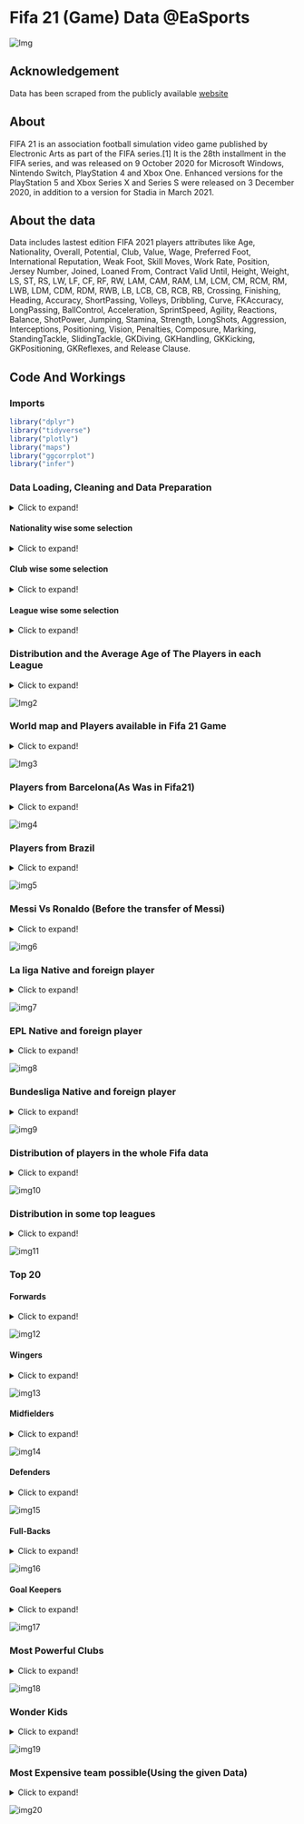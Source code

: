 # Fifa 21 (Game) Data @EaSports
![Img](Pic/fifa-21.jpg)

## Acknowledgement
Data has been scraped from the publicly available [website](https://sofifa.com/)

## About
FIFA 21 is an association football simulation video game published by Electronic Arts as part of the FIFA series.[1] It is the 28th installment in the FIFA series, and was released on 9 October 2020 for Microsoft Windows, Nintendo Switch, PlayStation 4 and Xbox One. Enhanced versions for the PlayStation 5 and Xbox Series X and Series S were released on 3 December 2020, in addition to a version for Stadia in March 2021.

## About the data
Data includes lastest edition FIFA 2021 players attributes like Age, Nationality, Overall, Potential, Club, Value, Wage, Preferred Foot, International Reputation, Weak Foot, Skill Moves, Work Rate, Position, Jersey Number, Joined, Loaned From, Contract Valid Until, Height, Weight, LS, ST, RS, LW, LF, CF, RF, RW, LAM, CAM, RAM, LM, LCM, CM, RCM, RM, LWB, LDM, CDM, RDM, RWB, LB, LCB, CB, RCB, RB, Crossing, Finishing, Heading, Accuracy, ShortPassing, Volleys, Dribbling, Curve, FKAccuracy, LongPassing, BallControl, Acceleration, SprintSpeed, Agility, Reactions, Balance, ShotPower, Jumping, Stamina, Strength, LongShots, Aggression, Interceptions, Positioning, Vision, Penalties, Composure, Marking, StandingTackle, SlidingTackle, GKDiving, GKHandling, GKKicking, GKPositioning, GKReflexes, and Release Clause.


## Code And Workings

### Imports


```r
library("dplyr")
library("tidyverse")
library("plotly")
library("maps")
library("ggcorrplot")
library("infer")
```

### Data Loading, Cleaning and Data Preparation
<details>
  <summary>Click to expand!</summary>
  
  ```r
  f21 <- read.csv("players_21.csv")

  f21 <- read.csv("players_21.csv", na.strings = c("", "NA"))
  f21[,2]
  f21 <- f21[,-2]
  f21 <- f21[,c(-22,-23)]
  f21 <- f21[,-23]
  f21 <- f21[,-25]
  f21 <- f21[,-41]
  f21 <- f21 %>% select(-gk_diving,-gk_handling,-gk_kicking,-gk_reflexes,-gk_speed,-gk_positioning)
  f21 <- f21 %>% select(-defending_marking)
  f21 <- f21 %>% select(-sofifa_id)

  f21 <- f21 %>% rename(Crossing=attacking_crossing        , Finishing=attacking_finishing ,      
                  HeadingAccuracy=attacking_heading_accuracy, ShortPassing=attacking_short_passing  ,  Volleys=attacking_volleys  ,       
                  Dribbling=skill_dribbling         ,   Curve=skill_curve     ,           FkAccuracy=skill_fk_accuracy    ,     
                  LongPassing=skill_long_passing    ,     Ball_Control=skill_ball_control     ,    Acceleration=movement_acceleration   ,  
                  SprintSpeed=movement_sprint_speed   ,   Agility=movement_agility    ,       Reactions=movement_reactions    ,    
                  Balance=movement_balance    ,       ShotPower=power_shot_power    ,       Jumping=power_jumping   ,          
                  Stamina=power_stamina   ,           Strength=power_strength   ,          LongShot=power_long_shots    ,      
                  Aggression=mentality_aggression   ,    Interception=mentality_interceptions   , Positioning=mentality_positioning   ,  
                  Vision=mentality_vision   ,        Penalty=mentality_penalties    ,    Composure=mentality_composure    ,   
                  StandingTackle=defending_standing_tackle  ,    SlidingTackle=defending_sliding_tackle   ,   GK_Diving=goalkeeping_diving    ,    
                  GK_Handling=goalkeeping_handling   ,    GK_Kicking=goalkeeping_kicking    ,    GK_Positioning=goalkeeping_positioning   ,
                  GK_Reflexes=goalkeeping_reflexes)

  ```
  </details>

#### Nationality wise some selection
<details>
  <summary>Click to expand!</summary>
  
  ```r
  France <- subset(f21,f21$nationality=="France")
  India <- subset(f21,f21$nationality=="India")
  Argentina <- subset(f21,f21$nationality=="Argentina")
  Portugal <- subset(f21,f21$nationality=="Portugal")
  Brazil <- subset(f21,f21$nationality=="Brazil")
  Spain <- subset(f21,f21$nationality=="Spain")
  Germany <- subset(f21,f21$nationality=="Germany")
  ```
</details>
  
#### Club wise some selection
<details>
  <summary>Click to expand!</summary>
  
  ```r
  Barcelona <- subset(f21,f21$club_name=="FC Barcelona")
  BMunich <- subset(f21,f21$club_name=="FC Bayern M?nchen")
  Juventus <- subset(f21,f21$club_name=="Juventus")
  ```
</details>

#### League wise some selection
<details>
  <summary>Click to expand!</summary>
 
  ```r
  La_Liga <- subset(f21,f21$league_name=="Spain Primera Division")
  Serie_A <- subset(f21,f21$league_name=="Italian Serie A")
  Bundesliga <- subset(f21,f21$league_name=="German 1. Bundesliga")
  Ligue_1 <- subset(f21,f21$league_name=="French Ligue 1")
  EPL <- subset(f21,f21$league_name=="English Premier League")
  ```
</details>
  
### Distribution and the Average Age of The Players in each League
<details>
  <summary>Click to expand!</summary>
 
  ```r
  summ <- df %>% 
    group_by(league_name) %>% 
    summarise(Age = mean(age))



  options(repr.plot.width = 12, repr.plot.height = 8)

  ggplot()+
    geom_histogram(df, mapping = aes(age, fill = league_name))+
    geom_vline(summ, mapping = aes(xintercept = Age), color = "red", size = 1.5)+
    geom_text(summ, mapping = aes(x = Age+3, y = 65, label = round(Age,digits = 2)))+
    facet_wrap(league_name~.)+
    theme_minimal()+
    theme(legend.position = "bottom")+
    labs(y = "Frequency", title = "Distribution & The Average Age of The Players in each League", 
         caption = "@EA Sports - FIFA 21")
  ```
</details>

![Img2](Pic/Plot1.png)

### World map and Players available in Fifa 21 Game
<details>
  <summary>Click to expand!</summary>
 
```r
options(repr.plot.width = 12, repr.plot.height = 8)

world_map <- map_data("world")

numofplayers <- world_map %>% 
  mutate(region = as.character(region)) %>% 
  left_join((f21 %>% mutate(nationality = as.character(nationality),
                           nationality = if_else(nationality %in% "England", 
                                                 "UK", nationality)) %>%
               count(nationality, name = "Number of Player") %>%
               rename(region = nationality) %>%
               mutate(region = as.character(region))), by = "region")


ggplot(numofplayers, aes(long, lat, group = group))+
  geom_polygon(aes(fill = factor(`Number of Player`) ), color = "grey", show.legend = F)+
  scale_fill_viridis_d(option = "D")+
  theme_void()+
  labs(fill = "Number of Player",
       title = "Players enlisted from countries")
```
</details>
  
![Img3](Pic/Plot2.png)

### Players from Barcelona(As Was in Fifa21)
<details>
  <summary>Click to expand!</summary>
 
  ```r
  options(repr.plot.width = 12, repr.plot.height = 8)

  Barcelona %>% 
    select(short_name, overall, potential) %>% 
    arrange(-overall) %>% 
    head(15) %>% 
    gather(variable, Exp, -short_name) %>% 
    ggplot(aes(short_name, Exp, fill = variable))+
    geom_col(position = "dodge")+
    geom_text(aes(label = Exp),position = position_dodge(width = 0.9), vjust = -0.5)+
    scale_fill_manual(values = c("#004D98", "#A50044"))+
    theme_minimal()+
    theme(legend.position = "bottom")+
    labs(fill = NULL, x = NULL, title = "Barcelona")+
    theme(axis.text.x = element_text(face="bold",angle = 90, vjust = 0.5, hjust=1))

  ```
  </details>
  
![img4](Pic/Barcelona.png)

### Players from Brazil
<details>
  <summary>Click to expand!</summary>
  
```r
options(repr.plot.width = 12, repr.plot.height = 8)

Brazil %>% 
  select(short_name, overall, potential) %>% 
  arrange(-overall) %>% 
  head(15) %>% 
  gather(variable, Exp, -short_name) %>% 
  ggplot(aes(short_name, Exp, fill = variable))+
  geom_col(position = "dodge")+
  geom_text(aes(label = Exp),position = position_dodge(width = 0.9), vjust = -0.5)+
  scale_fill_manual(values = c("#009c3b", "#ffdf00"))+
  theme_minimal()+
  theme(legend.position = "bottom")+
  labs(fill = NULL, x = NULL, title = "Brazil")+
  theme(axis.text.x = element_text(face="bold",angle = 90, vjust = 0.5, hjust=1))

```
</details>
  
![img5](Pic/Brazil.png)

### Messi Vs Ronaldo (Before the transfer of Messi)
<details>
  <summary>Click to expand!</summary>
  
```r
options(repr.plot.width = 15,repr.plot.height = 8)


ggplot(player,aes(Skill,Exp,fill=Name))+ geom_col(position = "fill")+
  coord_flip()+ scale_fill_manual(limits=c("L. Messi,FC Barcelona","Cristiano Ronaldo,Juventus"),values = c("#ff0000","#75AADB"))+theme_minimal()+
  geom_hline(yintercept = 0.5,color="yellow",size=0.5,linetype=2)+
  theme(legend.position = "top",axis.text.y = element_text(face = "bold"),axis.text.x = element_blank())+
  labs(title = "Ronaldo vs Messi")
 
```
</details>
  
![img6](Pic/RonaldoVSMessi.png)

### La liga Native and foreign player
<details>
  <summary>Click to expand!</summary>
  
```r
L_NAT <- La_Liga %>% mutate(Nationality=as.character(nationality),
                   Nationality = if_else(nationality %in% "Spain","Native","Foreigner"))
                   
ggplot(L_NAT)+geom_bar(aes(x=Nationality,fill= Nationality),show.legend = F)+
  facet_wrap(club_name~.)+labs(title = "La Liga Native and Foreigner player")
```
</details>
  
![img7](Pic/LaLigaNatvsForeign.png)

### EPL Native and foreign player
<details>
  <summary>Click to expand!</summary>
  
```r
EPL_NAT <- EPL %>% mutate(Nationality=as.character(nationality),
                            Nationality = if_else(nationality %in% "England","Native","Foreigner"))

ggplot(EPL_NAT)+geom_bar(aes(x=Nationality,fill= Nationality),show.legend = F)+
  facet_wrap(club_name~.)+labs(title = "EPL Native and Foreigner player")
```
</details>
  
![img8](Pic/EPLNatvsForeign.png)

### Bundesliga Native and foreign player
<details>
  <summary>Click to expand!</summary>
  
```r
Bund_NAT <- Bundesliga %>% mutate(Nationality=as.character(nationality),
                            Nationality = if_else(nationality %in% "Germany","Native","Foreigner"))

ggplot(Bund_NAT)+geom_bar(aes(x=Nationality,fill= Nationality),show.legend = F)+
  facet_wrap(club_name~.,nrow = 3)+labs(title = "Bundesliga Native and Foreigner player")

```
</details>
  
![img9](Pic/BundesLigaNatvsForeign.png)

### Distribution of players in the whole Fifa data
<details>
  <summary>Click to expand!</summary>
  
```r
options(repr.plot.width = 15,repr.plot.height = 8)


f21 %>% drop_na(player_positionsb)%>%
  ggplot()+geom_bar(aes(x=player_positionsb,fill=player_positionsb),show.legend = F)+
  labs(title = "Player position distribution in the World")
```
</details>
  
![img10](Pic/PosDistWorld.png)

### Distribution in some top leagues
<details>
  <summary>Click to expand!</summary>
  
```r
options(repr.plot.width = 15,repr.plot.height = 8)


df %>% drop_na(player_positionsb)%>%
  ggplot()+geom_bar(aes(y=reorder(player_positionsb,player_positionsb, function(x) tapply(x,x,length)),fill=player_positionsb),show.legend = F)+
  facet_wrap(league_name~.,strip.position = "top")+
  labs(title="League wise Player position distribution")+xlab("Count")+ylab("Positions")

```
</details>
  
![img11](Pic/PosDistClub.png)

### Top 20
#### Forwards
<details>
  <summary>Click to expand!</summary>
  
```r
subset(fpos,Pos=="Forward") %>% arrange(desc(overall))%>%head(20)%>%
  ggplot(aes(x=overall,y=reorder(short_name,overall)))+geom_col(aes(fill=short_name),show.legend = F)+
  labs(x="Overall",y="Name",title = "Top 20 Forwards in the World")
```
</details>
  
![img12](Pic/Top20Forwards.png)
#### Wingers
<details>
  <summary>Click to expand!</summary>
  
```r
subset(fpos,Pos=="Winger") %>% arrange(desc(overall))%>%head(20)%>%
  ggplot(aes(x=overall,y=reorder(short_name,overall)))+geom_col(aes(fill=short_name),show.legend = F)+
  labs(x="Overall",y="Name",title = "Top 20 Wingers in the World")
```
</details>
  
![img13](Pic/Top20Winger.png)
#### Midfielders
<details>
  <summary>Click to expand!</summary>
  
```r
subset(fpos,Pos=="Midfielder") %>% arrange(desc(overall))%>%head(20)%>%
  ggplot(aes(x=overall,y=reorder(short_name,overall)))+geom_col(aes(fill=short_name),show.legend = F)+
  labs(x="Overall",y="Name",title = "Top 20 Midfielders in the World")
```
</details>
  
![img14](Pic/Top20Midfielders.png)
#### Defenders
<details>
  <summary>Click to expand!</summary>
  
```r
subset(fpos,Pos=="Defender") %>% arrange(desc(overall))%>%head(20)%>%
  ggplot(aes(x=overall,y=reorder(short_name,overall)))+geom_col(aes(fill=short_name),show.legend = F)+
  labs(x="Overall",y="Name",title = "Top 20 Defenders in the World")
```
</details>

![img15](Pic/Top20Def.png)
#### Full-Backs
<details>
  <summary>Click to expand!</summary>
  
```r
subset(fpos,Pos=="Full Back") %>% arrange(desc(overall))%>%head(20)%>%
  ggplot(aes(x=overall,y=reorder(short_name,overall)))+geom_col(aes(fill=short_name),show.legend = F)+
  labs(x="Overall",y="Name",title = "Top 20 Full Backs in the World")
```
</details>
  
![img16](Pic/Top20FullBack.png)
#### Goal Keepers
<details>
  <summary>Click to expand!</summary>
  
```r
subset(fpos,Pos=="Goal Keeper") %>% arrange(desc(overall))%>%head(20)%>%
  ggplot(aes(x=overall,y=reorder(short_name,overall)))+geom_col(aes(fill=short_name),show.legend = F)+
  labs(x="Overall",y="Name",title = "Top 20 Goal Keepers in the World")
```
</details>
  
![img17](Pic/Top20GK.png)


### Most Powerful Clubs
<details>
  <summary>Click to expand!</summary>
  
```r
fpos %>%
  group_by(club_name,Pos) %>%
  summarise(mean=mean(overall)) %>%
  ungroup() %>% 
  filter(club_name %in% powerful$club_name) %>%
  ggplot(aes(reorder(club_name,mean),mean,fill= Pos))+
  geom_col(position = "fill")+
  geom_text(aes(label = round(mean,digits = 2)),position = position_fill(0.5),size=3.5)+
  coord_flip()+
  theme_minimal()+
  theme(legend.position = "top",axis.text.y = element_text(face = "bold"),axis.text.x = element_blank())+
  labs(x="",y="",title = "Top 20 powerful clubs with their position class")
```
</details>
  
![img18](Pic/TopPowerClubs.png)

### Wonder Kids
<details>
  <summary>Click to expand!</summary>
  
```r
fpos %>% filter(age<20, potential>72) %>%
  arrange(-potential) %>%
  group_by(age)%>%
  do(head(.,10)) %>%
  ggplot(aes(reorder(paste0(paste(short_name,player_positionsb, sep = ", "),"(",club_name,
                            ")"),potential),potential,fill=as.factor(age)))+
  geom_col(show.legend = F)+
  coord_flip()+
  facet_wrap(age~.,scales = "free")+
  labs(x="",y="Potential",title = "Age-wise Wonder-Kids",subtitle = "Amongst them some might become star")

```
</details>
  
![img19](Pic/WonderKid.png)

### Most Expensive team possible(Using the given Data)
<details>
  <summary>Click to expand!</summary>
  
```r
d2 <- data.frame(   x=c(0, 0, 16.5, 100, 100,83.5), 
                    xend=c(16.5,16.5, 16.5, 83.5,83.5,83.5),
                    y=rep(c(13.68, 61.32, 13.68),2), 
                    yend=rep(c(13.68,61.32,61.32),2))

pp <- data.frame(   x=c(0,16.5,16.5,25,25,50,50,75,75,87.5),
                    y=c(37.5,13.68,61.32,0,75,18.75,56.25,0,75,37.5),
                    name=c("J. Oblak"," V. van Dijk","A. Laporte",
                           "T. Alexander-Arnold","A. Robertson",
                           "T. Kroos","F. de Jong",
                           "M. Salah","Neymar Jr",
                           "K. Mbapp?"))
p<- ggplot(dfpos)+
  xlim(0,100)+ylim(0,75)+
  geom_vline(xintercept = c(0,50,100), color="white") + 
  geom_segment(data = d2,aes(x=x, xend=xend, y=y,yend=yend), color="white") +
  geom_point(aes(x=50,y=75/2), size=2, color="white") +
  geom_point(data=pp,aes(x=x,y=y), size=7, color="orange")+
  geom_text(data=pp,aes(x=x,y=y,label = name),size=5)+
  theme(panel.background = element_rect(fill = "darkgreen"),
        panel.grid = element_line(colour = "darkgreen"))+
  labs(title = "Most Expensive team possible in Fifa 21",subtitle = "With most recent player valuation")+
  xlab("")+ylab("")
p
```
</details>
  
![img20](Pic/Team.png)
